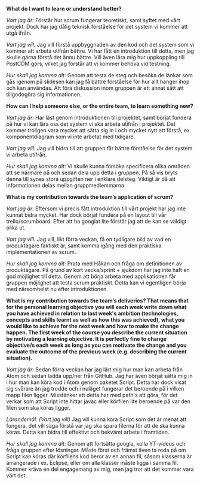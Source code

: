 **What do I want to learn or understand better?**

*Vart jag är:* Förstår hur scrum fungerar teoretiskt, samt syftet med vårt projekt. Dock har jag dålig teknisk förståelse för det system vi kommer att utgå ifrån.

*Vart jag vill:* Jag vill förstå uppbyggnaden av den kod och det system som vi kommer att arbeta utifrån bättre. Vi har fått en introduktion till detta, men jag skulle gärna förstå det ännu bättre. Vill även lära mig hur uppkoppling till PostCDM görs, vilket jag förstår att vi kommer behöva vid testning.

*Hur skall jag komma dit:* Genom att testa de steg och besöka de länkar som gås igenom på slidesen kan jag få bättre förståelse för hur allt hänger ihop och kan användas. Att föra diskussion inom gruppen är ett annat sätt att tillgodogöra sig informationen.

**How can I help someone else, or the entire team, to learn something new?**

*Vart jag är:* Har läst genom introduktionen till projektet, samt börjat fundera på hur vi kan lära oss det system vi ska arbeta utifrån i projektet. Det kommer troligen vara mycket att sätta sig in i och mycket nytt att förstå, ex. komponentdiagram som vi inte arbetat med tidigare.

*Vart jag vill:* Jag vill bidra till att gruppen får bättre förståelse för det system vi arbeta utifrån.  

*Hur skall jag komma dit:* Vi skulle kunna försöka specificera olika områden att se närmare på och sedan dela upp detta i gruppen. På så vis bryts denna till synes stora uppgiften ner i enklare delsteg. Viktigt är då att informationen delas mellan gruppmedlemmarna.

**What is my contribution towards the team’s application of scrum?**

*Vart jag är:* Eftersom vi precis fått introduktion till vårt projekt har jag inte kunnat bidra mycket. Har dock börjat fundera på en layout till vår trello/scrumboard. Efter att ha googlat lite förstår jag att de kan se väldigt olika ut.  

*Vart jag vill:* Jag vill, likt förra veckan, få en tydligare bild av vad en produktägare faktiskt är, samt komma igång med den praktiska implementationen av scrum.

*Hur skall jag komma dit:* Prata med Håkan och fråga om definitionen av produktägare. På grund av kort vecka/sprint + sjukdom har jag inte haft en god möjlighet till detta. Genom att börja arbeta med applikationen får gruppen möjlighet att testa scrum praktiskt. Detta kan vi egentligen börja med närsomhelst nu efter introduktionen.

**What is my contribution towards the team’s deliveries? That means that for the personal learning objective you will each week write down what you have achieved in relation to last week's ambition (technologies, concepts and skills learnt as well as how this was achieved), what you would like to achieve for the next week and how to make the change happen. The first week of the course you describe the current situation by motivating a learning objective. It is perfectly fine to change objective/s each week as long as you can motivate the change and you evaluate the outcome of the previous week (e.g. describing the current situation).**

*Vart jag är:* Sedan förra veckan har jag lärt mig hur man kan arbeta från Atom och sedan ladda upp/ner från GitHub. Jag har även börjat sätta mig in i hur man kan köra kod i Atom genom paketet Script. Detta har dock visat sig svårare än jag trodde och i nuläget fungerar det beroende på i vilken mapp filen ligger. Misstänker att detta har med path's att göra, för det verkar som att Script inte hittar javac eller körfilen lite beroende på var den filen som ska köras ligger.

*Lärandemål: (Vart jag vill)* Jag vill kunna köra Script som det är menat att fungera, det vill säga förstå var jag ska spara filerna för att de ska kunna köras. Detta kan bidra till effektivt och bekvämt arbete i framtiden.

*Hur skall jag komma dit:* Genom att fortsätta googla, kolla YT-videos och fråga gruppen efter lösningar. Måste först och främst även ta reda på om Script kan köras där körfilens kod beror av en annan fil, såsom klasserna är arrangerade i ex. Eclipse, eller om alla klasser måste ligga i samma fil. Kommer kräva en del engagemang av mig, men jag tror att det kommer vara värt det. 
